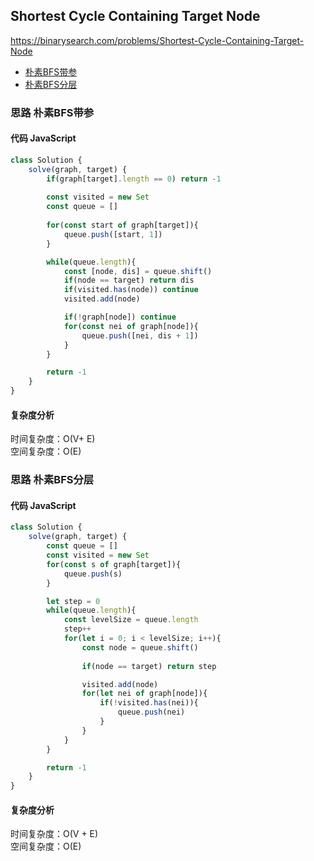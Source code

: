 ## Shortest Cycle Containing Target Node
https://binarysearch.com/problems/Shortest-Cycle-Containing-Target-Node
- [朴素BFS带参](#思路-朴素BFS带参)
- [朴素BFS分层](#思路-朴素BFS分层)
### 思路 朴素BFS带参

#### 代码 JavaScript

```JavaScript
class Solution {
    solve(graph, target) {
        if(graph[target].length == 0) return -1
        
        const visited = new Set
        const queue = []
        
        for(const start of graph[target]){
            queue.push([start, 1])
        }

        while(queue.length){
            const [node, dis] = queue.shift()
            if(node == target) return dis
            if(visited.has(node)) continue
            visited.add(node)

            if(!graph[node]) continue
            for(const nei of graph[node]){
                queue.push([nei, dis + 1])
            }
        }

        return -1
    }
}

```
#### 复杂度分析
时间复杂度：O(V+ E)  
空间复杂度：O(E)



### 思路 朴素BFS分层

#### 代码 JavaScript

```JavaScript
class Solution {
    solve(graph, target) {
        const queue = []
        const visited = new Set
        for(const s of graph[target]){
            queue.push(s)
        }

        let step = 0
        while(queue.length){
            const levelSize = queue.length
            step++
            for(let i = 0; i < levelSize; i++){
                const node = queue.shift()
                
                if(node == target) return step

                visited.add(node)
                for(let nei of graph[node]){
                    if(!visited.has(nei)){
                        queue.push(nei)
                    }
                }
            }
        }

        return -1
    }
}

```
#### 复杂度分析
时间复杂度：O(V + E)  
空间复杂度：O(E)

